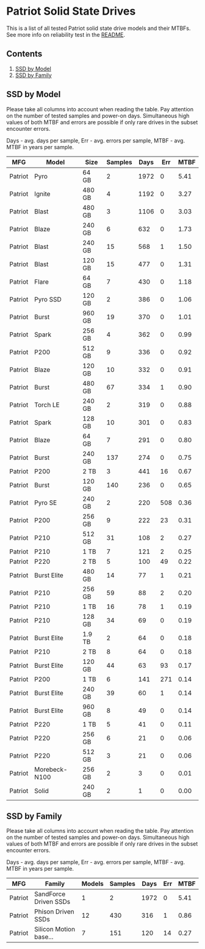 Patriot Solid State Drives
==========================

This is a list of all tested Patriot solid state drive models and their MTBFs. See
more info on reliability test in the [README](https://github.com/linuxhw/SMART).

Contents
--------

1. [ SSD by Model  ](#ssd-by-model)
2. [ SSD by Family ](#ssd-by-family)

SSD by Model
------------

Please take all columns into account when reading the table. Pay attention on the
number of tested samples and power-on days. Simultaneous high values of both MTBF
and errors are possible if only rare drives in the subset encounter errors.

Days - avg. days per sample,
Err  - avg. errors per sample,
MTBF - avg. MTBF in years per sample.

| MFG       | Model              | Size   | Samples | Days  | Err   | MTBF |
|-----------|--------------------|--------|---------|-------|-------|------|
| Patriot   | Pyro               | 64 GB  | 2       | 1972  | 0     | 5.41   |
| Patriot   | Ignite             | 480 GB | 4       | 1192  | 0     | 3.27   |
| Patriot   | Blast              | 480 GB | 3       | 1106  | 0     | 3.03   |
| Patriot   | Blaze              | 240 GB | 6       | 632   | 0     | 1.73   |
| Patriot   | Blast              | 240 GB | 15      | 568   | 1     | 1.50   |
| Patriot   | Blast              | 120 GB | 15      | 477   | 0     | 1.31   |
| Patriot   | Flare              | 64 GB  | 7       | 430   | 0     | 1.18   |
| Patriot   | Pyro SSD           | 120 GB | 2       | 386   | 0     | 1.06   |
| Patriot   | Burst              | 960 GB | 19      | 370   | 0     | 1.01   |
| Patriot   | Spark              | 256 GB | 4       | 362   | 0     | 0.99   |
| Patriot   | P200               | 512 GB | 9       | 336   | 0     | 0.92   |
| Patriot   | Blaze              | 120 GB | 10      | 332   | 0     | 0.91   |
| Patriot   | Burst              | 480 GB | 67      | 334   | 1     | 0.90   |
| Patriot   | Torch LE           | 240 GB | 2       | 319   | 0     | 0.88   |
| Patriot   | Spark              | 128 GB | 10      | 301   | 0     | 0.83   |
| Patriot   | Blaze              | 64 GB  | 7       | 291   | 0     | 0.80   |
| Patriot   | Burst              | 240 GB | 137     | 274   | 0     | 0.75   |
| Patriot   | P200               | 2 TB   | 3       | 441   | 16    | 0.67   |
| Patriot   | Burst              | 120 GB | 140     | 236   | 0     | 0.65   |
| Patriot   | Pyro SE            | 240 GB | 2       | 220   | 508   | 0.36   |
| Patriot   | P200               | 256 GB | 9       | 222   | 23    | 0.31   |
| Patriot   | P210               | 512 GB | 31      | 108   | 2     | 0.27   |
| Patriot   | P210               | 1 TB   | 7       | 121   | 2     | 0.25   |
| Patriot   | P220               | 2 TB   | 5       | 100   | 49    | 0.22   |
| Patriot   | Burst Elite        | 480 GB | 14      | 77    | 1     | 0.21   |
| Patriot   | P210               | 256 GB | 59      | 88    | 2     | 0.20   |
| Patriot   | P210               | 1 TB   | 16      | 78    | 1     | 0.19   |
| Patriot   | P210               | 128 GB | 34      | 69    | 0     | 0.19   |
| Patriot   | Burst Elite        | 1.9 TB | 2       | 64    | 0     | 0.18   |
| Patriot   | P210               | 2 TB   | 8       | 64    | 0     | 0.18   |
| Patriot   | Burst Elite        | 120 GB | 44      | 63    | 93    | 0.17   |
| Patriot   | P200               | 1 TB   | 6       | 141   | 271   | 0.14   |
| Patriot   | Burst Elite        | 240 GB | 39      | 60    | 1     | 0.14   |
| Patriot   | Burst Elite        | 960 GB | 8       | 49    | 0     | 0.14   |
| Patriot   | P220               | 1 TB   | 5       | 41    | 0     | 0.11   |
| Patriot   | P220               | 256 GB | 6       | 21    | 0     | 0.06   |
| Patriot   | P220               | 512 GB | 3       | 21    | 0     | 0.06   |
| Patriot   | Morebeck-N100      | 256 GB | 2       | 3     | 0     | 0.01   |
| Patriot   | Solid              | 240 GB | 2       | 1     | 0     | 0.00   |

SSD by Family
-------------

Please take all columns into account when reading the table. Pay attention on the
number of tested samples and power-on days. Simultaneous high values of both MTBF
and errors are possible if only rare drives in the subset encounter errors.

Days - avg. days per sample,
Err  - avg. errors per sample,
MTBF - avg. MTBF in years per sample.

| MFG       | Family                 | Models | Samples | Days  | Err   | MTBF |
|-----------|------------------------|--------|---------|-------|-------|------|
| Patriot   | SandForce Driven SSDs  | 1      | 2       | 1972  | 0     | 5.41   |
| Patriot   | Phison Driven SSDs     | 12     | 430     | 316   | 1     | 0.86   |
| Patriot   | Silicon Motion base... | 7      | 151     | 120   | 14    | 0.27   |
